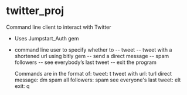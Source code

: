 # twitter_proj
Command line client to interact with Twitter
- Uses Jumpstart_Auth gem 
- command line user to specify whether to 
  -- tweet
  -- tweet with a shortened url using bitly gem
  -- send a direct message
  -- spam followers
  -- see everybody’s last tweet
  -- exit the program

  Commands are in the format of:
  tweet:  t <msg>
  tweet with url:  turl <msg url>
  direct message:  dm <user> <msg>
  spam all followers:  spam <msg>
  see everyone's last tweet:  elt
  exit:  q